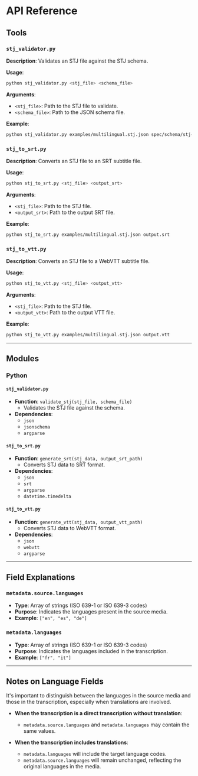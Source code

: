 # API Reference

## Tools

### `stj_validator.py`

**Description**: Validates an STJ file against the STJ schema.

**Usage**:

```bash
python stj_validator.py <stj_file> <schema_file>
```

**Arguments**:

- `<stj_file>`: Path to the STJ file to validate.
- `<schema_file>`: Path to the JSON schema file.

**Example**:

```bash
python stj_validator.py examples/multilingual.stj.json spec/schema/stj-schema.json
```

### `stj_to_srt.py`

**Description**: Converts an STJ file to an SRT subtitle file.

**Usage**:

```bash
python stj_to_srt.py <stj_file> <output_srt>
```

**Arguments**:

- `<stj_file>`: Path to the STJ file.
- `<output_srt>`: Path to the output SRT file.

**Example**:

```bash
python stj_to_srt.py examples/multilingual.stj.json output.srt
```

### `stj_to_vtt.py`

**Description**: Converts an STJ file to a WebVTT subtitle file.

**Usage**:

```bash
python stj_to_vtt.py <stj_file> <output_vtt>
```

**Arguments**:

- `<stj_file>`: Path to the STJ file.
- `<output_vtt>`: Path to the output VTT file.

**Example**:

```bash
python stj_to_vtt.py examples/multilingual.stj.json output.vtt
```

---

## Modules

### Python

#### `stj_validator.py`

- **Function**: `validate_stj(stj_file, schema_file)`
  - Validates the STJ file against the schema.
- **Dependencies**:
  - `json`
  - `jsonschema`
  - `argparse`

#### `stj_to_srt.py`

- **Function**: `generate_srt(stj_data, output_srt_path)`
  - Converts STJ data to SRT format.
- **Dependencies**:
  - `json`
  - `srt`
  - `argparse`
  - `datetime.timedelta`

#### `stj_to_vtt.py`

- **Function**: `generate_vtt(stj_data, output_vtt_path)`
  - Converts STJ data to WebVTT format.
- **Dependencies**:
  - `json`
  - `webvtt`
  - `argparse`

---

## Field Explanations

### `metadata.source.languages`

- **Type**: Array of strings (ISO 639-1 or ISO 639-3 codes)
- **Purpose**: Indicates the languages present in the source media.
- **Example**: `["en", "es", "de"]`

### `metadata.languages`

- **Type**: Array of strings (ISO 639-1 or ISO 639-3 codes)
- **Purpose**: Indicates the languages included in the transcription.
- **Example**: `["fr", "it"]`

---

## Notes on Language Fields

It's important to distinguish between the languages in the source media and those in the transcription, especially when translations are involved.

- **When the transcription is a direct transcription without translation**:
  - `metadata.source.languages` and `metadata.languages` may contain the same values.

- **When the transcription includes translations**:
  - `metadata.languages` will include the target language codes.
  - `metadata.source.languages` will remain unchanged, reflecting the original languages in the media.
